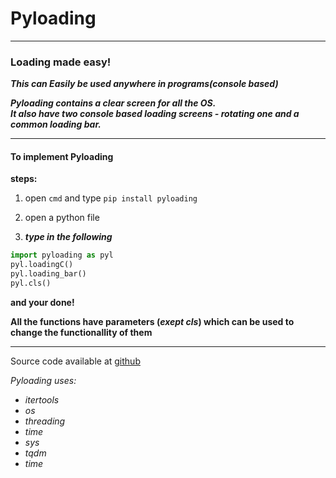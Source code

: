 # Pyloading
___
### __Loading made easy!__
___This can Easily be used anywhere in programs(__console based__)___

___Pyloading contains a clear screen for all the OS.___\
___It also have two console based loading screens - rotating one and a common loading bar.___

***
#### To implement Pyloading
**steps:**

1. open `cmd` and type `pip install pyloading`

2. open a python file 

3. ***type in the following***
```python
import pyloading as pyl
pyl.loadingC()
pyl.loading_bar()
pyl.cls()
```
__and your done!__

__All the functions have parameters (_exept cls_) which can be used to change the functionallity of them__

____


Source code available at [github](https://github.com/DevER-M/pyloading)

*Pyloading uses:*
* *itertools*
* *os*
* *threading*
* *time*
* *sys*
* *tqdm*
* *time*